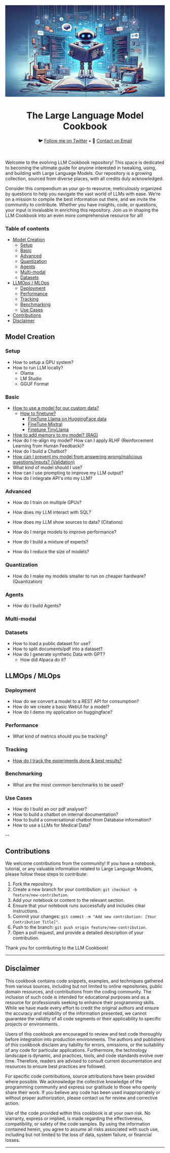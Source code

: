 <div align="center">
  <img src="img/robot.webp" alt="Robot Image">
  <h1>The Large Language Model Cookbook</h1>
  <p align="center">
    🐦 <a href="https://twitter.com/charoori_ai">Follow me on Twitter</a> •
    📧 <a href="mailto:chandrahas.aroori@gmail.com?subject=LLM%20Cookbook">Contact on Email</a>
  </p>
</div>
<br/>

Welcome to the evolving LLM Cookbook repository! This space is dedicated to becoming the ultimate guide for anyone interested in tweaking, using, and building with Large Language Models. Our repository is a growing collection, sourced from diverse places, with all credits duly acknowledged.

Consider this compendium as your go-to resource, meticulously organized by questions to help you navigate the vast world of LLMs with ease. We're on a mission to compile the best information out there, and we invite the community to contribute. Whether you have insights, code, or questions, your input is invaluable in enriching this repository. Join us in shaping the LLM Cookbook into an even more comprehensive resource for all!

### Table of contents
- [Model Creation](#model-creation)
  - [Setup](#setup)
  - [Basic](#basic)
  - [Advanced](#advanced)
  - [Quantization](#quantization)
  - [Agents](#agents)
  - [Multi-modal](#multi-modal)
  - [Datasets](#datasets)
- [LLMOps / MLOps](#llmops--mlops)
  - [Deployment](#deployment)
  - [Performance](#performance)
  - [Tracking](#tracking)
  - [Benchmarking](#benchmarking)
  - [Use Cases](#use-cases)
- [Contributions](#contributions)
- [Disclaimer](#disclaimer)


## Model Creation

### Setup

- How to setup a GPU system?
- How to run LLM locally?
  - Olama
  - LM Studio
  - GGUF Format

### Basic

- [How to use a model for our custom data?](https://github.com/Exorust/LLM-Cookbook/blob/main/model-for-custom-data.md)
  - [How to finetune?](https://github.com/Exorust/LLM-Cookbook/blob/main/model-for-custom-data.md#how-to-finetune-a-model)
    - [FineTune Llama on HuggingFace data](https://github.com/Exorust/LLM-Cookbook/blob/main/finetuning_llama_existing_data.ipynb)
    - [FineTune Mixtral](https://github.com/Exorust/LLM-Cookbook/blob/main/mixtral_finetune.ipynb)
    - [Finetune TinyLlama](https://github.com/Exorust/LLM-Cookbook/blob/main/finetune_tinyllama.ipynb)
- [How to add memory to my model? (RAG)](https://github.com/Exorust/LLM-Cookbook/blob/main/langchain-qa-rag.ipynb)
- How do I re-align my model? How can I apply RLHF (Reinforcement Learning from Human Feedback)?
- How do I build a Chatbot?
- [How can I prevent my model from answering wrong/malicious questions/inputs? (Validation)](https://github.com/Exorust/LLM-Cookbook/blob/main/guardrails.md)
- What kind of model should I use?
- How can I use prompting to improve my LLM output?
- How do I integrate API's into my LLM?

### Advanced

- How do I train on multiple GPUs?
- How does my LLM interact with SQL?
- How does my LLM show sources to data? (Citations)

- How do I merge models to improve performance?
- How do I build a mixture of experts?
- How do I reduce the size of models?

### Quantization

- How do I make my models smaller to run on cheaper hardware? (Quantization)

### Agents

- How do I build Agents?

### Multi-modal

### Datasets

- How to load a public dataset for use?
- How to split documents/pdf into a dataset?
- How do I generate synthetic Data with GPT?
  - How did Alpaca do it?

## LLMOps / MLOps

### Deployment

- How do we convert a model to a REST API for consumption?
- How do we create a basic WebUI for a model?
- How do I demo my application on huggingface?

### Performance

- What kind of metrics should you be tracking?

### Tracking

- [How do I track the experiments done & best results?](https://github.com/Exorust/LLM-Cookbook/blob/main/wandb.md)

### Benchmarking

- What are the most common benchmarks to be used?

### Use Cases

- How do I build an ocr pdf analyser?
- How to build a chatbot on internal documentation?
- How to build a conversational chatbot from Database information?
- How to use a LLMs for Medical Data?

--

## Contributions

We welcome contributions from the community! If you have a notebook, tutorial, or any valuable information related to Large Language Models, please follow these steps to contribute:

1. Fork the repository.
2. Create a new branch for your contribution: `git checkout -b feature/new-contribution`.
3. Add your notebook or content to the relevant section.
4. Ensure that your notebook runs successfully and includes clear instructions.
5. Commit your changes: `git commit -m "Add new contribution: [Your Contribution Title]"`.
6. Push to the branch: `git push origin feature/new-contribution`.
7. Open a pull request, and provide a detailed description of your contribution.

Thank you for contributing to the LLM Cookbook!

---

## Disclaimer

This cookbook contains code snippets, examples, and techniques gathered from various sources, including but not limited to online repositories, public domain resources, and contributions from the coding community. The inclusion of such code is intended for educational purposes and as a resource for professionals seeking to enhance their programming skills. While we have made every effort to credit the original authors and ensure the accuracy and reliability of the information presented, we cannot guarantee the validity of all code segments or their applicability to specific projects or environments.

Users of this cookbook are encouraged to review and test code thoroughly before integration into production environments. The authors and publishers of this cookbook disclaim any liability for errors, omissions, or the suitability of any code for particular applications. Furthermore, the technology landscape is dynamic, and practices, tools, and code standards evolve over time. Therefore, readers are advised to consult current documentation and resources to ensure best practices are followed.

For specific code contributions, source attributions have been provided where possible. We acknowledge the collective knowledge of the programming community and express our gratitude to those who openly share their work. If you believe any code has been used inappropriately or without proper authorization, please contact us for review and corrective action.

Use of the code provided within this cookbook is at your own risk. No warranty, express or implied, is made regarding the effectiveness, compatibility, or safety of the code samples. By using the information contained herein, you agree to assume all risks associated with such use, including but not limited to the loss of data, system failure, or financial losses.

---
